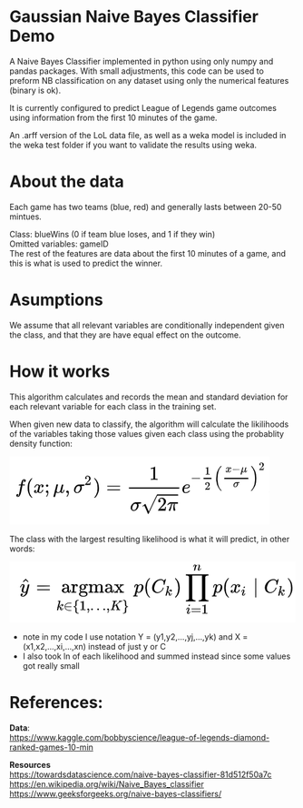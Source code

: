 # Gaussian Naive Bayes Classifier Demo
A Naive Bayes Classifier implemented in python using only numpy and pandas packages. With small adjustments, this code can be used to preform NB classification on any dataset using only the numerical features (binary is ok). 


It is currently configured to predict League of Legends game outcomes using information from the first 10 minutes of the game.  

An .arff version of the LoL data file, as well as a weka model is included in the weka test folder if you want to validate the results using weka. 
 
# About the data
Each game has two teams (blue, red) and generally lasts between 20-50 mintues.  
  
Class: blueWins (0 if team blue loses, and 1 if they win)   
Omitted variables: gameID   
The rest of the features are data about the first 10 minutes of a game, and this is what is used to predict the winner.    
 
# Asumptions
We assume that all relevant variables are conditionally independent given the class, and that they are have equal effect on the outcome.  


# How it works
This algorithm calculates and records the mean and standard deviation for each relevant variable for each class in the training set.  
  
When given new data to classify, the algorithm will calculate the likilihoods of the variables taking those values given each class using the probablity density function:  
  
![p-density-function](images/p-density-function.png)  
  
The class with the largest resulting likelihood is what it will predict, in other words:  
  
![classifier](images/classifier.png)  
  
* note in my code I use notation Y = (y1,y2,...,yj,...,yk) and X = (x1,x2,...,xi,...,xn) instead of just y or C  
* I also took ln of each likelihood and summed instead since some values got really small
  

# References:
**Data**:   
https://www.kaggle.com/bobbyscience/league-of-legends-diamond-ranked-games-10-min  

**Resources**   
https://towardsdatascience.com/naive-bayes-classifier-81d512f50a7c  
https://en.wikipedia.org/wiki/Naive_Bayes_classifier  
https://www.geeksforgeeks.org/naive-bayes-classifiers/  
